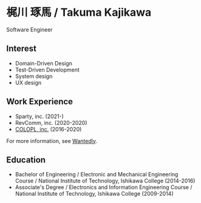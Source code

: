 # 梶川 琢馬 / Takuma Kajikawa

Software Engineer

## Interest

- Domain-Driven Design
- Test-Driven Development
- System design
- UX design

## Work Experience

- Sparty, inc. (2021-)
- RevComm, inc. (2020-2020)
- [COLOPL, inc.](https://github.com/colopl) (2016-2020)

For more information, see [Wantedly](https://www.wantedly.com/id/takuma_kajikawa).

## Education
- Bachelor of Engineering / Electronic and Mechanical Engineering Course / National Institute of Technology, Ishikawa College (2014-2016)
- Associate's Degree / Electronics and Information Engineering Course / National Institute of Technology, Ishikawa College (2009-2014)
